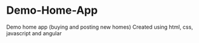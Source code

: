 # Demo-Home-App
Demo home app (buying and posting new homes) Created using html, css, javascript  and angular
